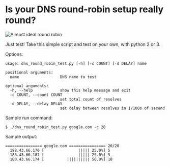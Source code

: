 # Is your DNS round-robin setup really round?

![Almost ideal round robin](http://agafonov.pp.ru/blog/wp-content/uploads/2015/12/round-robin.png)

Just test! Take this simple script and test on your own, with python 2 or 3.

Options:
```
usage: dns_round_robin_test.py [-h] [-c COUNT] [-d DELAY] name

positional arguments:
  name                  DNS name to test

optional arguments:
  -h, --help            show this help message and exit
  -c COUNT, --count COUNT
                        set total count of resolves
  -d DELAY, --delay DELAY
                        set delay between resolves in 1/100s of second
```

Sample run command:
```
$ ./dns_round_robin_test.py google.com -c 20
```

Sample output:
```
================ google.com ================ 20/20
  188.43.66.170 [               ||||| 25.0%] 5
  188.43.66.187 [               ||||| 25.0%] 5
  188.43.66.174 [          |||||||||| 50.0%] 10
```
